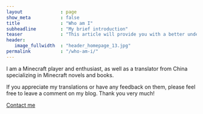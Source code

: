 ```yaml
---
layout              : page
show_meta           : false
title               : "Who am I"
subheadline         : "My brief introduction"
teaser              : "This article will provide you with a better understanding of who I am!"
header:
   image_fullwidth  : "header_homepage_13.jpg"
permalink           : "/who-am-i/"
---
```


I am a Minecraft player and enthusiast, as well as a translator from China specializing in Minecraft novels and books.

If you appreciate my translations or have any feedback on them, please feel free to leave a comment on my blog. Thank you very much!

[Contact me](mailto:brianchang@gmail.com)